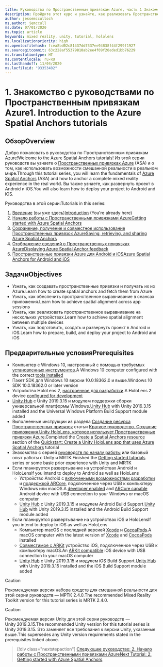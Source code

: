 ```yaml
---
title: Руководства по Пространственным привязкам Azure, часть 1 Знакомство с руководствами по Пространственным привязкам Azure
description: Пройдите этот курс и узнайте, как реализовать Пространственные привязки Azure в приложении смешанной реальности.
author: jessemcculloch
ms.author: jemccull
ms.date: 07/01/2020
ms.topic: article
keywords: mixed reality, unity, tutorial, hololens
ms.localizationpriority: high
ms.openlocfilehash: fcea8bd02c81437dd7337ee94838f44f299f1927
ms.sourcegitcommit: 63c228af55379810ab2ee4f09f20eded1bb76229
ms.translationtype: HT
ms.contentlocale: ru-RU
ms.lasthandoff: 11/04/2020
ms.locfileid: "93353402"
---
```

# <a name="1-introduction-to-the-azure-spatial-anchors-tutorials"></a><span data-ttu-id="2609f-105">1. Знакомство с руководствами по Пространственным привязкам Azure</span><span class="sxs-lookup"><span data-stu-id="2609f-105">1. Introduction to the Azure Spatial Anchors tutorials</span></span>

## <a name="overview"></a><span data-ttu-id="2609f-106">Обзор</span><span class="sxs-lookup"><span data-stu-id="2609f-106">Overview</span></span>

<span data-ttu-id="2609f-107">Добро пожаловать в руководства по Пространственным привязкам Azure!</span><span class="sxs-lookup"><span data-stu-id="2609f-107">Welcome to the Azure Spatial Anchors tutorials!</span></span> <span data-ttu-id="2609f-108">Из этой серии руководств вы узнаете о <a href="https://azure.microsoft.com/services/spatial-anchors" target="_blank">Пространственных привязках Azure</a> (ASA) и о том, как использовать возможности смешанной реальности в реальном мире.</span><span class="sxs-lookup"><span data-stu-id="2609f-108">Through this tutorial series, you will learn the fundamentals of <a href="https://azure.microsoft.com/services/spatial-anchors" target="_blank">Azure Spatial Anchors</a> (ASA) and how to anchor a complete mixed reality experience in the real world.</span></span> <span data-ttu-id="2609f-109">Вы также узнаете, как развернуть проект в Android и iOS.</span><span class="sxs-lookup"><span data-stu-id="2609f-109">You will also learn how to deploy your project to Android and iOS.</span></span>

<span data-ttu-id="2609f-110">Руководства в этой серии:</span><span class="sxs-lookup"><span data-stu-id="2609f-110">Tutorials in this series:</span></span>

1. <span data-ttu-id="2609f-111">[Введение](mr-learning-asa-01.md) (вы уже здесь)</span><span class="sxs-lookup"><span data-stu-id="2609f-111">[Introduction](mr-learning-asa-01.md) (You're already here)</span></span>
2. [<span data-ttu-id="2609f-112">Начало работы с Пространственными привязками Azure</span><span class="sxs-lookup"><span data-stu-id="2609f-112">Getting started with Azure Spatial Anchors</span></span>](mr-learning-asa-02.md)
3. [<span data-ttu-id="2609f-113">Сохранение, получение и совместное использование Пространственных привязок Azure</span><span class="sxs-lookup"><span data-stu-id="2609f-113">Saving, retrieving, and sharing Azure Spatial Anchors</span></span>](mr-learning-asa-03.md)
4. [<span data-ttu-id="2609f-114">Отображение сведений о Пространственных привязках Azure</span><span class="sxs-lookup"><span data-stu-id="2609f-114">Displaying Azure Spatial Anchor feedback</span></span>](mr-learning-asa-04.md)
5. [<span data-ttu-id="2609f-115">Пространственные привязки Azure для Android и iOS</span><span class="sxs-lookup"><span data-stu-id="2609f-115">Azure Spatial Anchors for Android and iOS</span></span>](mr-learning-asa-05.md)

## <a name="objectives"></a><span data-ttu-id="2609f-116">Задачи</span><span class="sxs-lookup"><span data-stu-id="2609f-116">Objectives</span></span>

* <span data-ttu-id="2609f-117">Узнать, как создавать пространственные привязки и получать их из Azure.</span><span class="sxs-lookup"><span data-stu-id="2609f-117">Learn how to create spatial anchors and fetch them from Azure</span></span>
* <span data-ttu-id="2609f-118">Узнать, как обеспечить пространственное выравнивание в сеансах приложения.</span><span class="sxs-lookup"><span data-stu-id="2609f-118">Learn how to achieve spatial alignment across app sessions</span></span>
* <span data-ttu-id="2609f-119">Узнать, как реализовать пространственное выравнивание на нескольких устройствах.</span><span class="sxs-lookup"><span data-stu-id="2609f-119">Learn how to achieve spatial alignment between multiple devices</span></span>
* <span data-ttu-id="2609f-120">Узнать, как подготовить, создать и развернуть проект в Android и iOS.</span><span class="sxs-lookup"><span data-stu-id="2609f-120">Learn how to prepare, build, and deploy your project to Android and iOS</span></span>

## <a name="prerequisites"></a><span data-ttu-id="2609f-121">Предварительные условия</span><span class="sxs-lookup"><span data-stu-id="2609f-121">Prerequisites</span></span>

* <span data-ttu-id="2609f-122">Компьютер с Windows 10, настроенный с помощью требуемых [установленных инструментов](../../install-the-tools.md).</span><span class="sxs-lookup"><span data-stu-id="2609f-122">A Windows 10 computer configured with the correct [tools installed](../../install-the-tools.md)</span></span>
* <span data-ttu-id="2609f-123">Пакет SDK для Windows 10 версии 10.0.18362.0 и выше.</span><span class="sxs-lookup"><span data-stu-id="2609f-123">Windows 10 SDK 10.0.18362.0 or later version</span></span>
* <span data-ttu-id="2609f-124">Устройство HoloLens 2, [настроенное для разработки](../../platform-capabilities-and-apis/using-visual-studio.md#enabling-developer-mode).</span><span class="sxs-lookup"><span data-stu-id="2609f-124">A HoloLens 2 device [configured for development](../../platform-capabilities-and-apis/using-visual-studio.md#enabling-developer-mode)</span></span>
* <span data-ttu-id="2609f-125"><a href="https://docs.unity3d.com/Manual/GettingStartedInstallingHub.html" target="_blank">Unity Hub</a> с Unity 2019.3.15 и модулем поддержки сборки универсальной платформы Windows.</span><span class="sxs-lookup"><span data-stu-id="2609f-125"><a href="https://docs.unity3d.com/Manual/GettingStartedInstallingHub.html" target="_blank">Unity Hub</a> with Unity 2019.3.15 installed and the Universal Windows Platform Build Support module added</span></span>
* <span data-ttu-id="2609f-126">Выполненные инструкции из раздела [Создание ресурса Пространственных привязок](https://docs.microsoft.com/azure/spatial-anchors/quickstarts/get-started-unity-hololens#create-a-spatial-anchors-resource) статьи [Краткое руководство. Создание приложения Unity HoloLens, которое использует Пространственные привязки Azure](https://docs.microsoft.com/azure/spatial-anchors/quickstarts/get-started-unity-hololens).</span><span class="sxs-lookup"><span data-stu-id="2609f-126">Completed the [Create a Spatial Anchors resource](https://docs.microsoft.com/azure/spatial-anchors/quickstarts/get-started-unity-hololens#create-a-spatial-anchors-resource) section of the [Quickstart: Create a Unity HoloLens app that uses Azure Spatial Anchors](https://docs.microsoft.com/azure/spatial-anchors/quickstarts/get-started-unity-hololens) tutorial</span></span>
* <span data-ttu-id="2609f-127">Знакомство с серией [руководств по началу работы](mr-learning-base-01.md) или базовый опыт работы с Unity и MRTK.</span><span class="sxs-lookup"><span data-stu-id="2609f-127">Finished the [Getting started tutorials](mr-learning-base-01.md) series or some basic prior experience with Unity and MRTK</span></span>
* <span data-ttu-id="2609f-128">Если планируется развертывание на устройствах Android и HoloLens</span><span class="sxs-lookup"><span data-stu-id="2609f-128">If you intend to deploy to Android as well as HoloLens</span></span>
  * <span data-ttu-id="2609f-129">Устройство Android с <a href="https://developer.android.com/studio/debug/dev-options" target="_blank">включенными возможностями разработки</a> и <a href="https://developers.google.com/ar/discover/supported-devices" target="_blank">поддержкой ARCore</a>, подключенное через USB к компьютеру Windows или macOS.</span><span class="sxs-lookup"><span data-stu-id="2609f-129">A <a href="https://developer.android.com/studio/debug/dev-options" target="_blank">developer enabled</a> and <a href="https://developers.google.com/ar/discover/supported-devices" target="_blank">ARCore capable</a> Android device with USB connection to your Windows or macOS computer</span></span>
  * <span data-ttu-id="2609f-130"><a href="https://docs.unity3d.com/Manual/GettingStartedInstallingHub.html" target="_blank">Unity Hub</a> с Unity 2019.3.15 и модулем Android Build Support.</span><span class="sxs-lookup"><span data-stu-id="2609f-130"><a href="https://docs.unity3d.com/Manual/GettingStartedInstallingHub.html" target="_blank">Unity Hub</a> with Unity 2019.3.15 installed and the Android Build Support module added</span></span>
* <span data-ttu-id="2609f-131">Если планируется развертывание на устройствах iOS и HoloLens</span><span class="sxs-lookup"><span data-stu-id="2609f-131">If you intend to deploy to iOS as well as HoloLens</span></span>
  * <span data-ttu-id="2609f-132">Компьютер macOS с последней версией <a href="https://geo.itunes.apple.com/us/app/xcode/id497799835?mt=12" target="_blank">Xcode</a> и <a href="https://cocoapods.org" target="_blank">CocoaPods</a>.</span><span class="sxs-lookup"><span data-stu-id="2609f-132">A macOS computer with the latest version of <a href="https://geo.itunes.apple.com/us/app/xcode/id497799835?mt=12" target="_blank">Xcode</a> and <a href="https://cocoapods.org" target="_blank">CocoaPods</a> installed</span></span>
  * <span data-ttu-id="2609f-133"><a href="https://developer.apple.com/documentation/arkit/verifying_device_support_and_user_permission" target="_blank">Совместимое с ARKit</a> устройство iOS, подключенное через USB к компьютеру macOS.</span><span class="sxs-lookup"><span data-stu-id="2609f-133">An <a href="https://developer.apple.com/documentation/arkit/verifying_device_support_and_user_permission" target="_blank">ARKit compatible</a> iOS device with USB connection to your macOS computer</span></span>
  * <span data-ttu-id="2609f-134"><a href="https://docs.unity3d.com/Manual/GettingStartedInstallingHub.html" target="_blank">Unity Hub</a> с Unity 2019.3.15 и модулем iOS Build Support.</span><span class="sxs-lookup"><span data-stu-id="2609f-134"><a href="https://docs.unity3d.com/Manual/GettingStartedInstallingHub.html" target="_blank">Unity Hub</a> with Unity 2019.3.15 installed and the iOS Build Support module added</span></span>

> [!CAUTION]
> <span data-ttu-id="2609f-135">Рекомендуемая версия набора средств для смешанной реальности для этой серии руководств — МРТК 2.4.0.</span><span class="sxs-lookup"><span data-stu-id="2609f-135">The recommended Mixed Reality Toolkit version for this tutorial series is MRTK 2.4.0.</span></span>

> [!CAUTION]
> <span data-ttu-id="2609f-136">Рекомендуемая версия Unity для этой серии руководств — Unity 2019.3.15.</span><span class="sxs-lookup"><span data-stu-id="2609f-136">The recommended Unity version for this tutorial series is Unity 2019.3.15.</span></span> <span data-ttu-id="2609f-137">Это заменяет все требования к версии Unity, указанные выше.</span><span class="sxs-lookup"><span data-stu-id="2609f-137">This supersedes any Unity version requirements stated in the prerequisites linked above.</span></span>

> [!div class="nextstepaction"]
> [<span data-ttu-id="2609f-138">Следующее руководство: 2. Начало работы с Пространственными привязками Azure</span><span class="sxs-lookup"><span data-stu-id="2609f-138">Next Tutorial: 2. Getting started with Azure Spatial Anchors</span></span>](mr-learning-asa-02.md)
